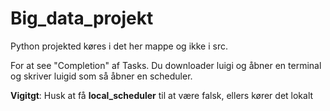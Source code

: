 # Big_data_projekt

Python projekted køres i det her mappe og ikke i src.

For at see "Completion" af Tasks. Du downloader luigi og åbner en terminal og skriver luigid som så åbner en scheduler.

**Vigitgt**: Husk at få **local_scheduler** til at være falsk, ellers kører det lokalt
